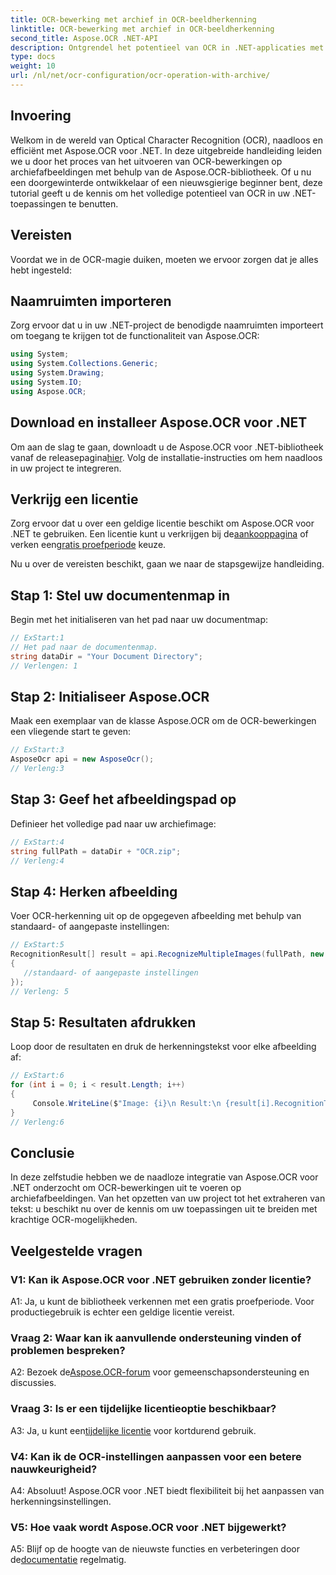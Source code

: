 ```yaml
---
title: OCR-bewerking met archief in OCR-beeldherkenning
linktitle: OCR-bewerking met archief in OCR-beeldherkenning
second_title: Aspose.OCR .NET-API
description: Ontgrendel het potentieel van OCR in .NET-applicaties met Aspose.OCR. Leer stap voor stap tekst uit archiefafbeeldingen halen.
type: docs
weight: 10
url: /nl/net/ocr-configuration/ocr-operation-with-archive/
---
```

## Invoering

Welkom in de wereld van Optical Character Recognition (OCR), naadloos en efficiënt met Aspose.OCR voor .NET. In deze uitgebreide handleiding leiden we u door het proces van het uitvoeren van OCR-bewerkingen op archiefafbeeldingen met behulp van de Aspose.OCR-bibliotheek. Of u nu een doorgewinterde ontwikkelaar of een nieuwsgierige beginner bent, deze tutorial geeft u de kennis om het volledige potentieel van OCR in uw .NET-toepassingen te benutten.

## Vereisten

Voordat we in de OCR-magie duiken, moeten we ervoor zorgen dat je alles hebt ingesteld:

## Naamruimten importeren

Zorg ervoor dat u in uw .NET-project de benodigde naamruimten importeert om toegang te krijgen tot de functionaliteit van Aspose.OCR:

```csharp
using System;
using System.Collections.Generic;
using System.Drawing;
using System.IO;
using Aspose.OCR;
```

## Download en installeer Aspose.OCR voor .NET

 Om aan de slag te gaan, downloadt u de Aspose.OCR voor .NET-bibliotheek vanaf de releasepagina[hier](https://releases.aspose.com/ocr/net/). Volg de installatie-instructies om hem naadloos in uw project te integreren.

## Verkrijg een licentie

 Zorg ervoor dat u over een geldige licentie beschikt om Aspose.OCR voor .NET te gebruiken. Een licentie kunt u verkrijgen bij de[aankooppagina](https://purchase.aspose.com/buy) of verken een[gratis proefperiode](https://releases.aspose.com/) keuze.

Nu u over de vereisten beschikt, gaan we naar de stapsgewijze handleiding.

## Stap 1: Stel uw documentenmap in

Begin met het initialiseren van het pad naar uw documentmap:

```csharp
// ExStart:1
// Het pad naar de documentenmap.
string dataDir = "Your Document Directory";
// Verlengen: 1
```

## Stap 2: Initialiseer Aspose.OCR

Maak een exemplaar van de klasse Aspose.OCR om de OCR-bewerkingen een vliegende start te geven:

```csharp
// ExStart:3
AsposeOcr api = new AsposeOcr();
// Verleng:3
```

## Stap 3: Geef het afbeeldingspad op

Definieer het volledige pad naar uw archiefimage:

```csharp
// ExStart:4
string fullPath = dataDir + "OCR.zip";
// Verleng:4
```

## Stap 4: Herken afbeelding

Voer OCR-herkenning uit op de opgegeven afbeelding met behulp van standaard- of aangepaste instellingen:

```csharp
// ExStart:5
RecognitionResult[] result = api.RecognizeMultipleImages(fullPath, new RecognitionSettings
{
   //standaard- of aangepaste instellingen
});
// Verleng: 5
```

## Stap 5: Resultaten afdrukken

Loop door de resultaten en druk de herkenningstekst voor elke afbeelding af:

```csharp
// ExStart:6
for (int i = 0; i < result.Length; i++)
{
	 Console.WriteLine($"Image: {i}\n Result:\n {result[i].RecognitionText}");
}
// Verleng:6
```

## Conclusie

In deze zelfstudie hebben we de naadloze integratie van Aspose.OCR voor .NET onderzocht om OCR-bewerkingen uit te voeren op archiefafbeeldingen. Van het opzetten van uw project tot het extraheren van tekst: u beschikt nu over de kennis om uw toepassingen uit te breiden met krachtige OCR-mogelijkheden.

## Veelgestelde vragen

### V1: Kan ik Aspose.OCR voor .NET gebruiken zonder licentie?

A1: Ja, u kunt de bibliotheek verkennen met een gratis proefperiode. Voor productiegebruik is echter een geldige licentie vereist.

### Vraag 2: Waar kan ik aanvullende ondersteuning vinden of problemen bespreken?

 A2: Bezoek de[Aspose.OCR-forum](https://forum.aspose.com/c/ocr/16) voor gemeenschapsondersteuning en discussies.

### Vraag 3: Is er een tijdelijke licentieoptie beschikbaar?

 A3: Ja, u kunt een[tijdelijke licentie](https://purchase.aspose.com/temporary-license/) voor kortdurend gebruik.

### V4: Kan ik de OCR-instellingen aanpassen voor een betere nauwkeurigheid?

A4: Absoluut! Aspose.OCR voor .NET biedt flexibiliteit bij het aanpassen van herkenningsinstellingen.

### V5: Hoe vaak wordt Aspose.OCR voor .NET bijgewerkt?

 A5: Blijf op de hoogte van de nieuwste functies en verbeteringen door de[documentatie](https://reference.aspose.com/ocr/net/) regelmatig.